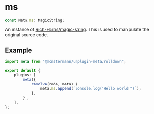 # ms

```ts
const Meta.ms: MagicString;
```

An instance of [Rich-Harris/magic-string](https://github.com/Rich-Harris/magic-string). This is used to manipulate the original source code.

## Example

```ts [Rolldown]
import meta from "@monstermann/unplugin-meta/rolldown";

export default {
    plugins: [
        meta({
            resolve(node, meta) {
                meta.ms.append(`console.log("Hello world!")`);
            },
        }),
    ],
};
```
